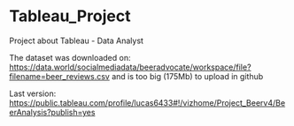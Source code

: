 # Tableau_Project
Project about Tableau - Data Analyst

The dataset was downloaded on: https://data.world/socialmediadata/beeradvocate/workspace/file?filename=beer_reviews.csv and is too big (175Mb) to upload in github


Last version: https://public.tableau.com/profile/lucas6433#!/vizhome/Project_Beerv4/BeerAnalysis?publish=yes
